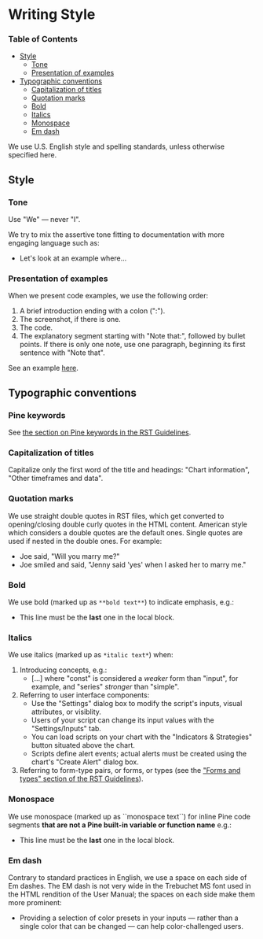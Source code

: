 # Writing Style



### Table of Contents

- [Style](#style)
  - [Tone](#tone)
  - [Presentation of examples](#presentation-of-examples)
- [Typographic conventions](#typographic-conventions)
  - [Capitalization of titles](#tone)
  - [Quotation marks](#quotation-marks)
  - [Bold](#bold)
  - [Italics](#italics)
  - [Monospace](#monospace)
  - [Em dash](#em-dash)


We use U.S. English style and spelling standards, unless otherwise specified here.



## Style



### Tone
Use "We" — never "I".

We try to mix the assertive tone fitting to documentation with more engaging language such as:
- Let's look at an example where...



### Presentation of examples
When we present code examples, we use the following order:

1. A brief introduction ending with a colon (":").
2. The screenshot, if there is one.
3. The code.
4. The explanatory segment starting with "Note that:", followed by bullet points.
    If there is only one note, use one paragraph, beginning its first sentence with "Note that".

See an example [here](https://www.tradingview.com/pine-script-docs/en/v5/concepts/Colors.html#conditional-coloring).



## Typographic conventions



### Pine keywords
See [the section on Pine keywords in the RST Guidelines](https://github.com/tradingview/documentation-guidelines/blob/main/PineUserManual/RSTGuidelines.md#pine-keywords).



### Capitalization of titles
Capitalize only the first word of the title and headings: "Chart information", "Other timeframes and data".



### Quotation marks
We use straight double quotes in RST files, which get converted to opening/closing double curly quotes in the HTML content.
American style which considers a double quotes are the default ones. Single quotes are used if nested in the double ones. For example: 
* Joe said, "Will you marry me?"
* Joe smiled and said, "Jenny said 'yes' when I asked her to marry me."



### Bold
We use bold (marked up as ``**bold text**``) to indicate emphasis, e.g.:
- This line must be the **last** one in the local block.



### Italics
We use italics (marked up as ``*italic text*``) when:
1. Introducing concepts, e.g.:
    - [...] where "const" is considered a *weaker* form than "input", for example, and "series" *stronger* than "simple".
1. Referring to user interface components:
    - Use the "Settings" dialog box to modify the script's inputs, visual attributes, or visiblity.
    - Users of your script can change its input values with the "Settings/Inputs" tab.
    - You can load scripts on your chart with the "Indicators & Strategies" button situated above the chart.
    - Scripts define alert events; actual alerts must be created using the chart's "Create Alert" dialog box.
1. Referring to form-type pairs, or forms, or types (see the ["Forms and types" section of the RST Guidelines](https://github.com/tradingview/documentation-guidelines/blob/main/PineUserManual/RSTGuidelines.md#forms-and-types)).


### Monospace
We use monospace (marked up as &#96;&#96;monospace text&#96;&#96;) for inline Pine code segments **that are not a Pine built-in variable or function name** e.g.:
- This line must be the **last** one in the local block.



### Em dash
Contrary to standard practices in English, we use a space on each side of Em dashes. 
The EM dash is not very wide in the Trebuchet MS font used in the HTML rendition of the User Manual;
the spaces on each side make them more prominent:
- Providing a selection of color presets in your inputs — rather than a single color that can be changed — can help color-challenged users. 



